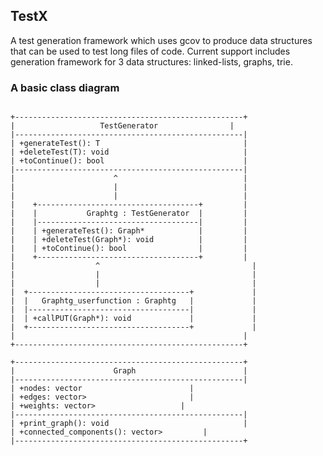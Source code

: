 ## TestX
A test generation framework which uses gcov to produce data structures that can be used to test long files of code. 
Current support includes generation framework for 3 data structures: linked-lists, graphs, trie. 

### A basic class diagram
<pre><code>
+---------------------------------------------------+
|                   TestGenerator<T>                |
|---------------------------------------------------|
| +generateTest(): T                                |
| +deleteTest(T): void                              |
| +toContinue(): bool                               |
|---------------------------------------------------|
|                      ^                            |
|                      |                            |
|                      |                            |
|    +------------------------------------+         |
|    |           Graphtg : TestGenerator  |         |
|    |------------------------------------|         |
|    | +generateTest(): Graph*            |         |
|    | +deleteTest(Graph*): void          |         |
|    | +toContinue(): bool                |         |
|    +------------------------------------+         |
|                  ^                                  |
|                  |                                  |
|                  |                                  |
|  +------------------------------------+             |
|  |   Graphtg_userfunction : Graphtg   |             |
|  |------------------------------------|             |
|  | +callPUT(Graph*): void             |             |
|  +------------------------------------+             |
|                                                   |
+---------------------------------------------------+

+---------------------------------------------------+
|                      Graph                        |
|---------------------------------------------------|
| +nodes: vector<Graphnode*>                        |
| +edges: vector<vector<int>>                       |
| +weights: vector<vector<float>>                   |
|---------------------------------------------------|
| +print_graph(): void                              |
| +connected_components(): vector<set<int>>         |
|---------------------------------------------------+
</pre></code>
